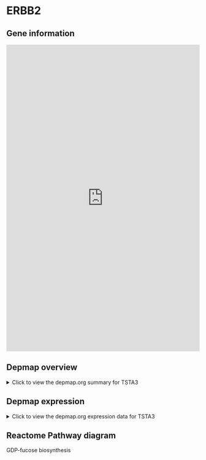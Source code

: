 <h1>ERBB2</h1>

<h2>Gene information</h2>
<iframe src="https://depmap.org/portal/gene/TSTA3?tab=about" style="border:none;width:100%;height:800px"></iframe>

<h2>Depmap overview</h2>
<details>
  <summary>Click to view the depmap.org summary for TSTA3</summary>
  <iframe src="https://depmap.org/portal/gene/TSTA3?tab=overview" style="border:none;width:100%;height:800px"></iframe>
</details>

<h2>Depmap expression</h2>
<details>
  <summary>Click to view the depmap.org expression data for TSTA3</summary>
  <iframe src="https://depmap.org/portal/gene/TSTA3?tab=characterization" style="border:none;width:100%;height:800px"></iframe>
</details>



<h2>Reactome Pathway diagram</h2>
GDP-fucose biosynthesis
<div id="diagramHolder"></div>

<script>
    //Creating the Reactome Diagram widget
    //Take into account a proxy needs to be set up in your server side pointing to www.reactome.org
    function onReactomeDiagramReady(){  //This function is automatically called when the widget code is ready to be used
        var diagram = Reactome.Diagram.create({
            "placeHolder" : "diagramHolder",
            "width" : 900,
            "height" : 500
        });

        //Initialising it to the "Hemostasis" pathway
        diagram.loadDiagram("R-HSA-6787639");

        //Adding different listeners

        diagram.onDiagramLoaded(function (loaded) {
            console.info("Loaded ", loaded);
            diagram.flagItems("BAD");
	    diagram.flagItems("Q92934");
            if (loaded == "R-HSA-6787639") diagram.selectItem("R-HSA-6787639");
        });

     }
</script>




